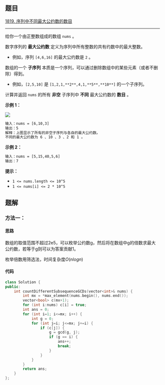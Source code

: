 ## 题目

[1819. 序列中不同最大公约数的数目](https://leetcode.cn/problems/number-of-different-subsequences-gcds/)

---

给你一个由正整数组成的数组 `nums` 。

数字序列的 **最大公约数** 定义为序列中所有整数的共有约数中的最大整数。

-   例如，序列 `[4,6,16]` 的最大公约数是 `2` 。

数组的一个 **子序列** 本质是一个序列，可以通过删除数组中的某些元素（或者不删除）得到。

-   例如，`[2,5,10]` 是 `[1,2,1,**2**,4,1,**5**,**10**]` 的一个子序列。

计算并返回 `nums` 的所有 **非空** 子序列中 **不同** 最大公约数的 **数目** 。

  

**示例 1：**

![](https://assets.leetcode-cn.com/aliyun-lc-upload/uploads/2021/04/03/image-1.png)
```txt
输入：nums = [6,10,3]
输出：5
解释：上图显示了所有的非空子序列与各自的最大公约数。
不同的最大公约数为 6 、10 、3 、2 和 1 。
```

**示例 2：**

```txt
输入：nums = [5,15,40,5,6]
输出：7
```
  

**提示：**

-   `1 <= nums.length <= 10^5`
-   `1 <= nums[i] <= 2 * 10^5`

  

## 题解

### 方法一：

#### 思路

数组的取值范围不超过2e5，可以枚举公约数g，然后将在数组中g的倍数求最大公约数，若等于g则可以为答案贡献1。

枚举倍数用筛选法，时间复杂度$O(nlogn)$

#### 代码

```cpp
class Solution {
public:
    int countDifferentSubsequenceGCDs(vector<int>& nums) {
        int mx = *max_element(nums.begin(), nums.end());
        vector<bool> c(mx+1);
        for (int i:nums) c[i] = true;
        int ans = 0;
        for (int i=1; i<=mx; i++) {
            int g = 0;
            for (int j=i; j<=mx; j+=i) {
                if (c[j]) {
                    g = gcd(g, j);
                    if (g == i) {
                        ans++;
                        break;
                    }
                }
            }
        }
        return ans;
    }
};
```
